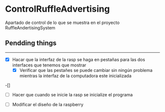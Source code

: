 # ControlRuffleAdvertising
Apartado de control de lo que se muestra en el proyecto RuffleAndertisingSystem 

## Pendding things 
---

-[x] Hacar que la interfaz de la rasp se haga en pestañas para las dos interfaces que tenemos que mostrar 
    -[x] Verificar que las pestañes se puede cambiar sin ningún problema mientras la interfaz de la computadora este inicializada 

-[]

-[ ] Hacer que cuando se inicie la rasp se inicialize el programa 

-[ ] Modificar el diseño de la raspberry 